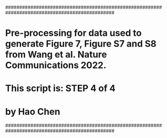 ###############################################################################################
# Pre-processing for data used to generate Figure 7, Figure S7 and S8 from Wang et al. Nature Communications 2022.

# This script is: STEP 4 of 4

# by Hao Chen
###############################################################################################
